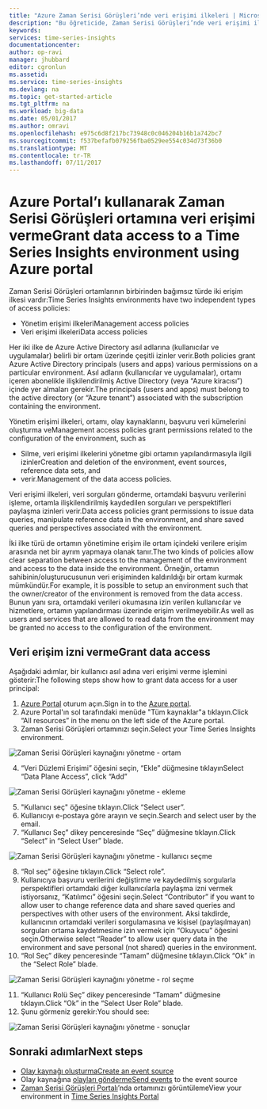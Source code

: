 ```yaml
---
title: "Azure Zaman Serisi Görüşleri’nde veri erişimi ilkeleri | Microsoft Docs"
description: "Bu öğreticide, Zaman Serisi Görüşleri’nde veri erişimi ilkelerini yönetmeyi öğreneceksiniz"
keywords: 
services: time-series-insights
documentationcenter: 
author: op-ravi
manager: jhubbard
editor: cgronlun
ms.assetid: 
ms.service: time-series-insights
ms.devlang: na
ms.topic: get-started-article
ms.tgt_pltfrm: na
ms.workload: big-data
ms.date: 05/01/2017
ms.author: omravi
ms.openlocfilehash: e975c6d8f217bc73948c0c046204b16b1a742bc7
ms.sourcegitcommit: f537befafb079256fba0529ee554c034d73f36b0
ms.translationtype: MT
ms.contentlocale: tr-TR
ms.lasthandoff: 07/11/2017
---
```

# <a name="grant-data-access-to-a-time-series-insights-environment-using-azure-portal"></a><span data-ttu-id="e53aa-103">Azure Portal’ı kullanarak Zaman Serisi Görüşleri ortamına veri erişimi verme</span><span class="sxs-lookup"><span data-stu-id="e53aa-103">Grant data access to a Time Series Insights environment using Azure portal</span></span>

<span data-ttu-id="e53aa-104">Zaman Serisi Görüşleri ortamlarının birbirinden bağımsız türde iki erişim ilkesi vardır:</span><span class="sxs-lookup"><span data-stu-id="e53aa-104">Time Series Insights environments have two independent types of access policies:</span></span>

* <span data-ttu-id="e53aa-105">Yönetim erişimi ilkeleri</span><span class="sxs-lookup"><span data-stu-id="e53aa-105">Management access policies</span></span>
* <span data-ttu-id="e53aa-106">Veri erişimi ilkeleri</span><span class="sxs-lookup"><span data-stu-id="e53aa-106">Data access policies</span></span>

<span data-ttu-id="e53aa-107">Her iki ilke de Azure Active Directory asıl adlarına (kullanıcılar ve uygulamalar) belirli bir ortam üzerinde çeşitli izinler verir.</span><span class="sxs-lookup"><span data-stu-id="e53aa-107">Both policies grant Azure Active Directory principals (users and apps) various permissions on a particular environment.</span></span> <span data-ttu-id="e53aa-108">Asıl adların (kullanıcılar ve uygulamalar), ortamı içeren abonelikle ilişkilendirilmiş Active Directory (veya “Azure kiracısı”) içinde yer almaları gerekir.</span><span class="sxs-lookup"><span data-stu-id="e53aa-108">The principals (users and apps) must belong to the active directory (or “Azure tenant”) associated with the subscription containing the environment.</span></span>

<span data-ttu-id="e53aa-109">Yönetim erişimi ilkeleri, ortamı, olay kaynaklarını, başvuru veri kümelerini oluşturma ve</span><span class="sxs-lookup"><span data-stu-id="e53aa-109">Management access policies grant permissions related to the configuration of the environment, such as</span></span>
*   <span data-ttu-id="e53aa-110">Silme, veri erişimi ilkelerini yönetme gibi ortamın yapılandırmasıyla ilgili izinler</span><span class="sxs-lookup"><span data-stu-id="e53aa-110">Creation and deletion of the environment, event sources, reference data sets, and</span></span>
*   <span data-ttu-id="e53aa-111">verir.</span><span class="sxs-lookup"><span data-stu-id="e53aa-111">Management of the data access policies.</span></span>

<span data-ttu-id="e53aa-112">Veri erişimi ilkeleri, veri sorguları gönderme, ortamdaki başvuru verilerini işleme, ortamla ilişkilendirilmiş kaydedilen sorguları ve perspektifleri paylaşma izinleri verir.</span><span class="sxs-lookup"><span data-stu-id="e53aa-112">Data access policies grant permissions to issue data queries, manipulate reference data in the environment, and share saved queries and perspectives associated with the environment.</span></span>

<span data-ttu-id="e53aa-113">İki ilke türü de ortamın yönetimine erişim ile ortam içindeki verilere erişim arasında net bir ayrım yapmaya olanak tanır.</span><span class="sxs-lookup"><span data-stu-id="e53aa-113">The two kinds of policies allow clear separation between access to the management of the environment and access to the data inside the environment.</span></span> <span data-ttu-id="e53aa-114">Örneğin, ortamın sahibinin/oluşturucusunun veri erişiminden kaldırıldığı bir ortam kurmak mümkündür.</span><span class="sxs-lookup"><span data-stu-id="e53aa-114">For example, it is possible to setup an environment such that the owner/creator of the environment is removed from the data access.</span></span> <span data-ttu-id="e53aa-115">Bunun yanı sıra, ortamdaki verileri okumasına izin verilen kullanıcılar ve hizmetlere, ortamın yapılandırması üzerinde erişim verilmeyebilir.</span><span class="sxs-lookup"><span data-stu-id="e53aa-115">As well as users and services that are allowed to read data from the environment may be granted no access to the configuration of the environment.</span></span>

## <a name="grant-data-access"></a><span data-ttu-id="e53aa-116">Veri erişim izni verme</span><span class="sxs-lookup"><span data-stu-id="e53aa-116">Grant data access</span></span>
<span data-ttu-id="e53aa-117">Aşağıdaki adımlar, bir kullanıcı asıl adına veri erişimi verme işlemini gösterir:</span><span class="sxs-lookup"><span data-stu-id="e53aa-117">The following steps show how to grant data access for a user principal:</span></span>

1.  <span data-ttu-id="e53aa-118">[Azure Portal](https://portal.azure.com) oturum açın.</span><span class="sxs-lookup"><span data-stu-id="e53aa-118">Sign in to the [Azure portal](https://portal.azure.com).</span></span>
2.  <span data-ttu-id="e53aa-119">Azure Portal'ın sol tarafındaki menüde "Tüm kaynaklar"a tıklayın.</span><span class="sxs-lookup"><span data-stu-id="e53aa-119">Click “All resources” in the menu on the left side of the Azure portal.</span></span>
3.  <span data-ttu-id="e53aa-120">Zaman Serisi Görüşleri ortamınızı seçin.</span><span class="sxs-lookup"><span data-stu-id="e53aa-120">Select your Time Series Insights environment.</span></span>

  ![Zaman Serisi Görüşleri kaynağını yönetme - ortam](media/data-access/getstarted-grant-data-access1.png)

4.  <span data-ttu-id="e53aa-122">“Veri Düzlemi Erişimi” öğesini seçin, “Ekle” düğmesine tıklayın</span><span class="sxs-lookup"><span data-stu-id="e53aa-122">Select “Data Plane Access”, click “Add”</span></span>

  ![Zaman Serisi Görüşleri kaynağını yönetme - ekleme](media/data-access/getstarted-grant-data-access2.png)

5.  <span data-ttu-id="e53aa-124">"Kullanıcı seç" öğesine tıklayın.</span><span class="sxs-lookup"><span data-stu-id="e53aa-124">Click “Select user”.</span></span>
6.  <span data-ttu-id="e53aa-125">Kullanıcıyı e-postaya göre arayın ve seçin.</span><span class="sxs-lookup"><span data-stu-id="e53aa-125">Search and select user by the email.</span></span>
7.  <span data-ttu-id="e53aa-126">“Kullanıcı Seç” dikey penceresinde “Seç” düğmesine tıklayın.</span><span class="sxs-lookup"><span data-stu-id="e53aa-126">Click “Select” in “Select User” blade.</span></span>

  ![Zaman Serisi Görüşleri kaynağını yönetme - kullanıcı seçme](media/data-access/getstarted-grant-data-access3.png)

8.  <span data-ttu-id="e53aa-128">“Rol seç” öğesine tıklayın.</span><span class="sxs-lookup"><span data-stu-id="e53aa-128">Click “Select role”.</span></span>
9.  <span data-ttu-id="e53aa-129">Kullanıcıya başvuru verilerini değiştirme ve kaydedilmiş sorgularla perspektifleri ortamdaki diğer kullanıcılarla paylaşma izni vermek istiyorsanız, “Katılımcı” öğesini seçin.</span><span class="sxs-lookup"><span data-stu-id="e53aa-129">Select “Contributor” if you want to allow user to change reference data and share saved queries and perspectives with other users of the environment.</span></span> <span data-ttu-id="e53aa-130">Aksi takdirde, kullanıcının ortamdaki verileri sorgulamasına ve kişisel (paylaşılmayan) sorguları ortama kaydetmesine izin vermek için “Okuyucu” öğesini seçin.</span><span class="sxs-lookup"><span data-stu-id="e53aa-130">Otherwise select “Reader” to allow user query data in the environment and save personal (not shared) queries in the environment.</span></span>
10. <span data-ttu-id="e53aa-131">“Rol Seç” dikey penceresinde “Tamam” düğmesine tıklayın.</span><span class="sxs-lookup"><span data-stu-id="e53aa-131">Click “Ok” in the “Select Role” blade.</span></span>

  ![Zaman Serisi Görüşleri kaynağını yönetme - rol seçme](media/data-access/getstarted-grant-data-access4.png)

11. <span data-ttu-id="e53aa-133">“Kullanıcı Rolü Seç” dikey penceresinde “Tamam” düğmesine tıklayın.</span><span class="sxs-lookup"><span data-stu-id="e53aa-133">Click “Ok” in the “Select User Role” blade.</span></span>
12. <span data-ttu-id="e53aa-134">Şunu görmeniz gerekir:</span><span class="sxs-lookup"><span data-stu-id="e53aa-134">You should see:</span></span>

  ![Zaman Serisi Görüşleri kaynağını yönetme - sonuçlar](media/data-access/getstarted-grant-data-access5.png)

## <a name="next-steps"></a><span data-ttu-id="e53aa-136">Sonraki adımlar</span><span class="sxs-lookup"><span data-stu-id="e53aa-136">Next steps</span></span>

* [<span data-ttu-id="e53aa-137">Olay kaynağı oluşturma</span><span class="sxs-lookup"><span data-stu-id="e53aa-137">Create an event source</span></span>](time-series-insights-add-event-source.md)
* <span data-ttu-id="e53aa-138">Olay kaynağına [olayları gönderme](time-series-insights-send-events.md)</span><span class="sxs-lookup"><span data-stu-id="e53aa-138">[Send events](time-series-insights-send-events.md) to the event source</span></span>
* <span data-ttu-id="e53aa-139">[Zaman Serisi Görüşleri Portalı](https://insights.timeseries.azure.com)’nda ortamınızı görüntüleme</span><span class="sxs-lookup"><span data-stu-id="e53aa-139">View your environment in [Time Series Insights Portal](https://insights.timeseries.azure.com)</span></span>
